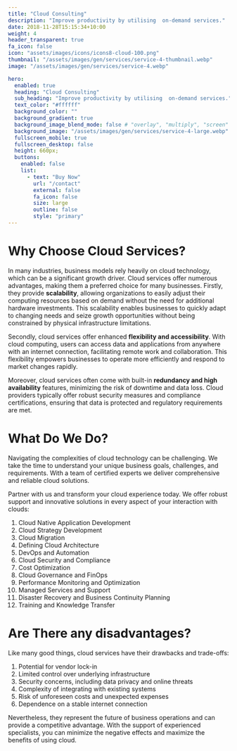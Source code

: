 ```yaml
---
title: "Cloud Consulting"
description: "Improve productivity by utilising  on-demand services."
date: 2018-11-28T15:15:34+10:00
weight: 4
header_transparent: true
fa_icon: false
icon: "assets/images/icons/icons8-cloud-100.png"
thumbnail: "/assets/images/gen/services/service-4-thumbnail.webp"
image: "/assets/images/gen/services/service-4.webp"

hero:
  enabled: true
  heading: "Cloud Consulting"
  sub_heading: "Improve productivity by utilising  on-demand services."
  text_color: "#ffffff"
  background_color: ""
  background_gradient: true
  background_image_blend_mode: false # "overlay", "multiply", "screen"
  background_image: "/assets/images/gen/services/service-4-large.webp"
  fullscreen_mobile: true
  fullscreen_desktop: false
  height: 660px;
  buttons:
    enabled: false
    list:
      - text: "Buy Now"
        url: "/contact"
        external: false
        fa_icon: false
        size: large
        outline: false
        style: "primary"
---
```


# Why Choose Cloud Services?
In many industries, business models rely heavily on cloud technology, which can be a significant growth driver. Cloud services offer numerous advantages, making them a preferred choice for many businesses. Firstly, they provide <b>scalability</b>, allowing organizations to easily adjust their computing resources based on demand without the need for additional hardware investments. This scalability enables businesses to quickly adapt to changing needs and seize growth opportunities without being constrained by physical infrastructure limitations.

Secondly, cloud services offer enhanced <b>flexibility and accessibility</b>. With cloud computing, users can access data and applications from anywhere with an internet connection, facilitating remote work and collaboration. This flexibility empowers businesses to operate more efficiently and respond to market changes rapidly.

Moreover, cloud services often come with built-in <b>redundancy and high availability</b> features, minimizing the risk of downtime and data loss. Cloud providers typically offer robust security measures and compliance certifications, ensuring that data is protected and regulatory requirements are met.


# What Do We Do?
Navigating the complexities of cloud technology can be challenging. We take the time to understand your unique business goals, challenges, and requirements. With a team of certified experts we deliver comprehensive and reliable cloud solutions.

Partner with us and transform your cloud experience today. We offer robust support and innovative solutions in every aspect of your interaction with clouds:
   1. Cloud Native Application Development
   2. Cloud Strategy Development
   3. Cloud Migration
   4. Defining Cloud Architecture
   5. DevOps and Automation 
   6. Cloud Security and Compliance
   7. Cost Optimization
   8. Cloud Governance and FinOps
   9. Performance Monitoring and Optimization
   10. Managed Services and Support
   11. Disaster Recovery and Business Continuity Planning
   12. Training and Knowledge Transfer

# Are There any disadvantages?
Like many good things, cloud services have their drawbacks and trade-offs:
   1. Potential for vendor lock-in
   2. Limited control over underlying infrastructure
   3. Security concerns, including data privacy and online threats
   4. Complexity of integrating with existing systems
   5. Risk of unforeseen costs and unexpected expenses
   6. Dependence on a stable internet connection

Nevertheless, they represent the future of business operations and can provide a competitive advantage. With the support of experienced specialists, you can minimize the negative effects and maximize the benefits of using cloud.
